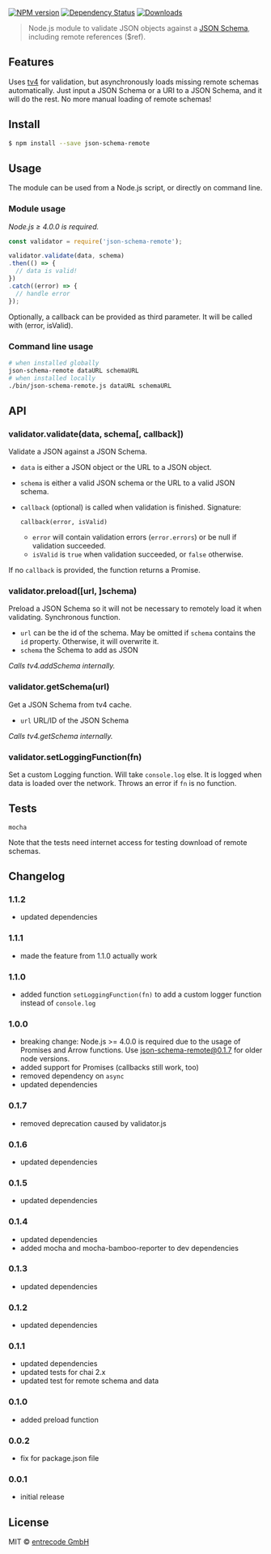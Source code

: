 [![NPM version][npm-image]][npm-url] [![Dependency Status][daviddm-url]][daviddm-image] [![Downloads][downloads-image]][npm-url]

> Node.js module to validate JSON objects against a [JSON Schema](http://json-schema.org/), including remote references ($ref).

## Features
Uses [tv4](https://github.com/geraintluff/tv4) for validation, but asynchronously loads missing remote schemas automatically.
Just input a JSON Schema or a URI to a JSON Schema, and it will do the rest. No more manual loading of remote schemas!

## Install

```sh
$ npm install --save json-schema-remote
```

## Usage

The module can be used from a Node.js script, or directly on command line.

### Module usage

*Node.js ≥ 4.0.0 is required.*

```js
const validator = require('json-schema-remote');

validator.validate(data, schema)
.then(() => {
  // data is valid!
})
.catch((error) => {
  // handle error
});
```

Optionally, a callback can be provided as third parameter. It will be called with (error, isValid).

### Command line usage

```sh
# when installed globally
json-schema-remote dataURL schemaURL
# when installed locally
./bin/json-schema-remote.js dataURL schemaURL
```

## API

### validator.validate(data, schema[, callback])

Validate a JSON against a JSON Schema.

* `data` is either a JSON object or the URL to a JSON object.
* `schema` is either a valid JSON schema or the URL to a valid JSON schema.
* `callback` (optional) is called when validation is finished. Signature:

    `callback(error, isValid)`


    * `error` will contain validation errors (`error.errors`) or be null if validation succeeded.
    * `isValid` is `true` when validation succeeded, or `false` otherwise.

If no `callback` is provided, the function returns a Promise.

### validator.preload([url, ]schema)

Preload a JSON Schema so it will not be necessary to remotely load it when validating. Synchronous function.

* `url` can be the id of the schema. May be omitted if `schema` contains the `id` property. Otherwise, it will overwrite it.
* `schema` the Schema to add as JSON

*Calls tv4.addSchema internally.*

### validator.getSchema(url)

Get a JSON Schema from tv4 cache.

* `url` URL/ID of the JSON Schema

*Calls tv4.getSchema internally.*

### validator.setLoggingFunction(fn)

Set a custom Logging function. Will take `console.log` else. It is logged when data is loaded over the network.
Throws an error if `fn` is no function.

## Tests

```
mocha
```
Note that the tests need internet access for testing download of remote schemas.

## Changelog

### 1.1.2
* updated dependencies

### 1.1.1
* made the feature from 1.1.0 actually work

### 1.1.0
* added function `setLoggingFunction(fn)` to add a custom logger function instead of `console.log`

### 1.0.0
* breaking change: Node.js >= 4.0.0 is required due to the usage of Promises and Arrow functions. Use json-schema-remote@0.1.7 for older node versions.
* added support for Promises (callbacks still work, too)
* removed dependency on `async`
* updated dependencies

### 0.1.7
* removed deprecation caused by validator.js

### 0.1.6
* updated dependencies

### 0.1.5
* updated dependencies

### 0.1.4
* updated dependencies 
* added mocha and mocha-bamboo-reporter to dev dependencies

### 0.1.3
* updated dependencies

### 0.1.2
* updated dependencies

### 0.1.1
* updated dependencies
* updated tests for chai 2.x
* updated test for remote schema and data

### 0.1.0
* added preload function

### 0.0.2
* fix for package.json file

### 0.0.1
* initial release

## License

MIT © [entrecode GmbH](https://entrecode.de)


[npm-url]: https://npmjs.org/package/json-schema-remote
[npm-image]: https://badge.fury.io/js/json-schema-remote.svg
[downloads-image]: http://img.shields.io/npm/dm/json-schema-remote.svg
[daviddm-url]: https://david-dm.org/entrecode/json-schema-remote.svg?theme=shields.io
[daviddm-image]: https://david-dm.org/entrecode/json-schema-remote
